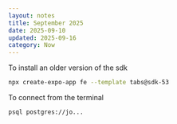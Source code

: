 ```yaml
---
layout: notes
title: September 2025
date: 2025-09-10
updated: 2025-09-16
category: Now
---
```


To install an older version of the sdk
```sh
npx create-expo-app fe --template tabs@sdk-53
```

To connect from the terminal
```sh
psql postgres://jo...
```